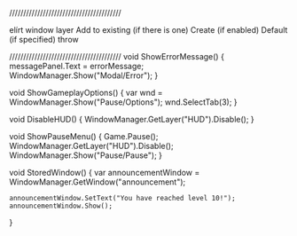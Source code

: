 ////////////////////////////////////////

elírt window layer
	Add to existing (if there is one)
	Create (if enabled)
	Default (if specified)
	throw

////////////////////////////////////////
void ShowErrorMessage()
{
	messagePanel.Text = errorMessage;
	WindowManager.Show("Modal/Error");
}

void ShowGameplayOptions()
{
	var wnd = WindowManager.Show<OptionsWindow>("Pause/Options");
	wnd.SelectTab(3);
}

void DisableHUD()
{
	WindowManager.GetLayer("HUD").Disable();
}

void ShowPauseMenu()
{
	Game.Pause();
	WindowManager.GetLayer("HUD").Disable();
	WindowManager.Show("Pause/Pause");
}

void StoredWindow()
{
	var announcementWindow = WindowManager.GetWindow("announcement");
	
	announcementWindow.SetText("You have reached level 10!");
	announcementWindow.Show();
}